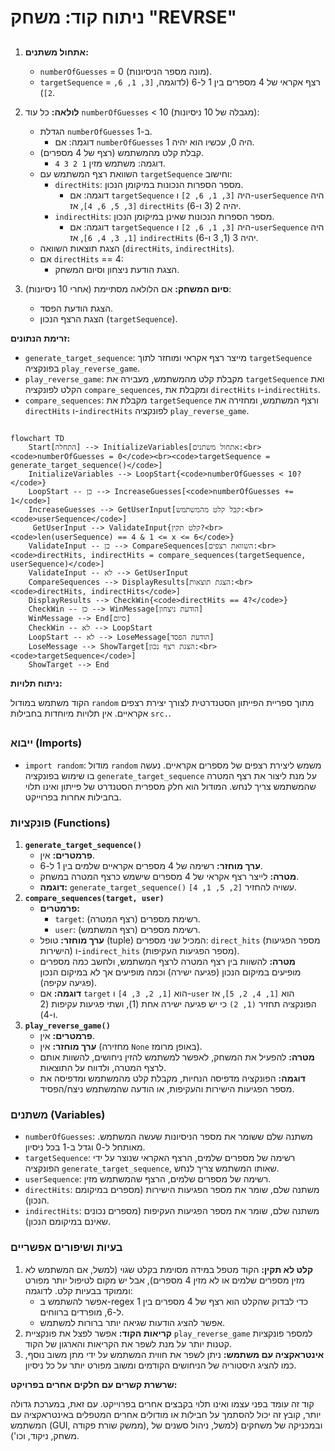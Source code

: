 # ניתוח קוד: משחק "REVRSE"

## <algorithm>

1. **אתחול משתנים:**
   - `numberOfGuesses` = 0 (מונה מספר הניסיונות).
   - `targetSequence` = רצף אקראי של 4 מספרים בין 1 ל-6 (לדוגמה, `[3, 1, 6, 2]`).

2. **לולאה:** כל עוד `numberOfGuesses` < 10 (מגבלה של 10 ניסיונות):
   - הגדלת `numberOfGuesses` ב-1.
     - דוגמה: אם `numberOfGuesses` היה 0, עכשיו הוא יהיה 1.
   - קבלת קלט מהמשתמש (רצף של 4 מספרים).
     - דוגמה: משתמש מזין `1 2 3 4`.
   - השוואת רצף המשתמש עם `targetSequence` וחישוב:
     - `directHits`: מספר הספרות הנכונות במיקומן הנכון.
       - דוגמה: אם `targetSequence` היה `[3, 1, 6, 2]` ו-`userSequence` היה `[3, 5, 6, 4]`, אז `directHits` יהיה 2 (3 ו-6).
     - `indirectHits`: מספר הספרות הנכונות שאינן במיקומן הנכון.
       - דוגמה: אם `targetSequence` היה `[3, 1, 6, 2]` ו-`userSequence` היה `[1, 3, 4, 6]`, אז `indirectHits` יהיה 3 (1, 3 ו-6).
   - הצגת תוצאות השוואה (`directHits`, `indirectHits`).
   - אם `directHits` == 4:
     - הצגת הודעת ניצחון וסיום המשחק.

3. **סיום המשחק:** אם הלולאה מסתיימת (אחרי 10 ניסיונות):
   - הצגת הודעת הפסד.
   - הצגת הרצף הנכון (`targetSequence`).

**זרימת הנתונים:**

-   `generate_target_sequence`: מייצר רצף אקראי ומוחזר לתוך `targetSequence` בפונקציה `play_reverse_game`.
-   `play_reverse_game`: מקבלת קלט מהמשתמש, מעבירה את `targetSequence` ואת הקלט לפונקציה `compare_sequences`, ומקבלת את `directHits` ו-`indirectHits`.
-   `compare_sequences`: מקבלת את `targetSequence` ורצף המשתמש, ומחזירה את `directHits` ו-`indirectHits` לפונקציה `play_reverse_game`.

## <mermaid>

```mermaid
flowchart TD
    Start[התחלה] --> InitializeVariables[אתחול משתנים:<br><code>numberOfGuesses = 0</code><br><code>targetSequence = generate_target_sequence()</code>]
    InitializeVariables --> LoopStart{<code>numberOfGuesses < 10?</code>}
    LoopStart -- כן --> IncreaseGuesses[<code>numberOfGuesses += 1</code>]
    IncreaseGuesses --> GetUserInput[קבל קלט מהמשתמש:<br><code>userSequence</code>]
     GetUserInput --> ValidateInput{קלט תקין?<br><code>len(userSequence) == 4 & 1 <= x <= 6</code>}
    ValidateInput -- כן --> CompareSequences[השוואת רצפים:<br><code>directHits, indirectHits = compare_sequences(targetSequence, userSequence)</code>]
    ValidateInput -- לא --> GetUserInput
    CompareSequences --> DisplayResults[הצגת תוצאות:<br><code>directHits, indirectHits</code>]
    DisplayResults --> CheckWin{<code>directHits == 4?</code>}
    CheckWin -- כן --> WinMessage[הודעת ניצחון]
    WinMessage --> End[סיום]
    CheckWin -- לא --> LoopStart
    LoopStart -- לא --> LoseMessage[הודעת הפסד]
    LoseMessage --> ShowTarget[הצגת רצף נכון:<br><code>targetSequence</code>]
    ShowTarget --> End
```

**ניתוח תלויות:**

הקוד משתמש במודול `random` מתוך ספריית הפייתון הסטנדרטית לצורך יצירת רצפים אקראיים. אין תלויות מיוחדות בחבילות `src.`.

## <explanation>

### ייבוא (Imports)

-   `import random`: מודול `random` משמש ליצירת רצפים של מספרים אקראיים. נעשה בו שימוש בפונקציה `generate_target_sequence` על מנת ליצור את רצף המטרה שהמשתמש צריך לנחש. המודול הוא חלק מספרית הסטנדרט של פייתון ואינו תלוי בחבילות אחרות בפרוייקט.

### פונקציות (Functions)

1.  **`generate_target_sequence()`**
    -   **פרמטרים:** אין.
    -   **ערך מוחזר:** רשימה של 4 מספרים אקראיים שלמים בין 1 ל-6.
    -   **מטרה:** לייצר רצף אקראי של 4 מספרים שישמש כרצף המטרה במשחק.
    -   **דוגמה:** `generate_target_sequence()` עשויה להחזיר `[2, 5, 1, 4]`.
2.  **`compare_sequences(target, user)`**
    -   **פרמטרים:**
        -   `target`: רשימת מספרים (רצף המטרה).
        -   `user`: רשימת מספרים (רצף המשתמש).
    -   **ערך מוחזר:** טופל (tuple) המכיל שני מספרים: `direct_hits` (מספר הפגיעות הישירות) ו-`indirect_hits` (מספר הפגיעות העקיפות).
    -   **מטרה:** להשוות בין רצף המטרה לרצף המשתמש, ולחשב כמה מספרים מופיעים במיקום הנכון (פגיעה ישירה) וכמה מופיעים אך לא במיקום הנכון (פגיעה עקיפה).
    -   **דוגמה:** אם `target` הוא `[1, 2, 3, 4]` ו-`user` הוא `[1, 4, 2, 5]`, אז הפונקציה תחזיר `(1, 2)` כי יש פגיעה ישירה אחת (1), ושתי פגיעות עקיפות (2 ו-4).
3.  **`play_reverse_game()`**
    -   **פרמטרים:** אין.
    -   **ערך מוחזר:** אין (מחזירה `None` באופן מרומז).
    -   **מטרה:** להפעיל את המשחק, לאפשר למשתמש להזין ניחושים, להשוות אותם לרצף המטרה, ולדווח על התוצאות.
    -   **דוגמה:** הפונקציה מדפיסה הנחיות, מקבלת קלט מהמשתמש ומדפיסה את מספר הפגיעות הישירות והעקיפות, או הודעה שהמשתמש ניצח/הפסיד.

### משתנים (Variables)

-   `numberOfGuesses`: משתנה שלם ששומר את מספר הניסיונות שעשה המשתמש. מאותחל ל-0 וגדל ב-1 בכל ניסיון.
-   `targetSequence`: רשימה של מספרים שלמים, הרצף האקראי שנוצר על ידי הפונקציה `generate_target_sequence`, שאותו המשתמש צריך לנחש.
-   `userSequence`: רשימה של מספרים שלמים, הרצף שהמשתמש מזין.
-    `directHits`: משתנה שלם, שומר את מספר הפגיעות הישירות (מספרים במיקומם הנכון).
-   `indirectHits`: משתנה שלם, שומר את מספר הפגיעות העקיפות (מספרים נכונים שאינם במיקומם הנכון).

### בעיות ושיפורים אפשריים

1.  **קלט לא תקין:** הקוד מטפל במידה מסוימת בקלט שגוי (למשל, אם המשתמש לא מזין מספרים שלמים או לא מזין 4 מספרים), אבל יש מקום לטיפול יותר מפורט וממוקד בבעיות קלט. לדוגמה:
    *   אפשר להשתמש ב-regex כדי לבדוק שהקלט הוא רצף של 4 מספרים בין 1 ל-6, מופרדים ברווחים.
    *   אפשר להציג הודעות שגיאה יותר ברורות למשתמש.
2.  **קריאות הקוד:** אפשר לפצל את פונקציית `play_reverse_game` למספר פונקציות קטנות יותר על מנת לשפר את הקריאות והארגון של הקוד.
3.  **אינטראקציה עם משתמש:** ניתן לשפר את חווית המשתמש על ידי מתן משוב נוסף, כמו להציג היסטוריה של הניחושים הקודמים ומשוב מפורט יותר על כל ניסיון.

**שרשרת קשרים עם חלקים אחרים בפרויקט:**

קוד זה עומד בפני עצמו ואינו תלוי בקבצים אחרים בפרוייקט. עם זאת, במערכת גדולה יותר, קובץ זה יכול להסתמך על חבילות או מודולים אחרים המטפלים באינטראקציה עם המשתמש (GUI, ממשק שורת פקודה), ובמכניקה של משחקים (למשל, ניהול סשנים של משחק, ניקוד, וכו').